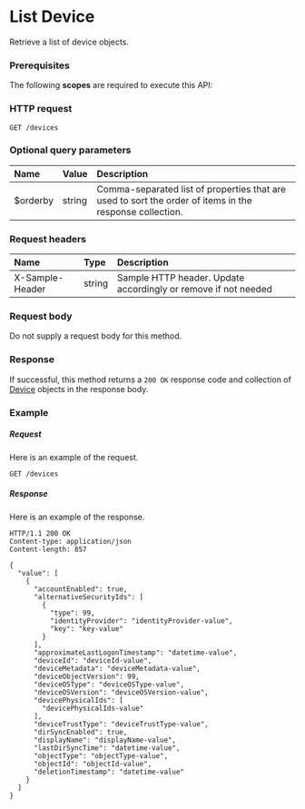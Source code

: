 # List Device

Retrieve a list of device objects.
### Prerequisites
The following **scopes** are required to execute this API: 
### HTTP request
<!-- { "blockType": "ignored" } -->
```http
GET /devices
```
### Optional query parameters
|Name|Value|Description|
|:---------------|:--------|:-------|
|$orderby|string|Comma-separated list of properties that are used to sort the order of items in the response collection.|

### Request headers
| Name       | Type | Description|
|:-----------|:------|:----------|
| X-Sample-Header  | string  | Sample HTTP header. Update accordingly or remove if not needed|

### Request body
Do not supply a request body for this method.
### Response
If successful, this method returns a `200 OK` response code and collection of [Device](../resources/device.md) objects in the response body.
### Example
##### Request
Here is an example of the request.
<!-- {
  "blockType": "request",
  "name": "get_devices"
}-->
```http
GET /devices
```
##### Response
Here is an example of the response.
<!-- {
  "blockType": "response",
  "truncated": false,
  "@odata.type": "microsoft.graph.device",
  "isCollection": true
} -->
```http
HTTP/1.1 200 OK
Content-type: application/json
Content-length: 857

{
  "value": [
    {
      "accountEnabled": true,
      "alternativeSecurityIds": [
        {
          "type": 99,
          "identityProvider": "identityProvider-value",
          "key": "key-value"
        }
      ],
      "approximateLastLogonTimestamp": "datetime-value",
      "deviceId": "deviceId-value",
      "deviceMetadata": "deviceMetadata-value",
      "deviceObjectVersion": 99,
      "deviceOSType": "deviceOSType-value",
      "deviceOSVersion": "deviceOSVersion-value",
      "devicePhysicalIds": [
        "devicePhysicalIds-value"
      ],
      "deviceTrustType": "deviceTrustType-value",
      "dirSyncEnabled": true,
      "displayName": "displayName-value",
      "lastDirSyncTime": "datetime-value",
      "objectType": "objectType-value",
      "objectId": "objectId-value",
      "deletionTimestamp": "datetime-value"
    }
  ]
}
```

<!-- uuid: 50f902c6-99ba-4a50-a4ae-bbac05d27e0c
2015-10-19 09:02:12 UTC -->
<!-- {
  "type": "#page.annotation",
  "description": "List Device",
  "keywords": "",
  "section": "documentation",
  "tocPath": ""
}-->